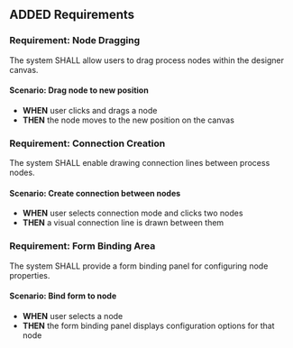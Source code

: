 ## ADDED Requirements
### Requirement: Node Dragging
The system SHALL allow users to drag process nodes within the designer canvas.

#### Scenario: Drag node to new position
- **WHEN** user clicks and drags a node
- **THEN** the node moves to the new position on the canvas

### Requirement: Connection Creation
The system SHALL enable drawing connection lines between process nodes.

#### Scenario: Create connection between nodes
- **WHEN** user selects connection mode and clicks two nodes
- **THEN** a visual connection line is drawn between them

### Requirement: Form Binding Area
The system SHALL provide a form binding panel for configuring node properties.

#### Scenario: Bind form to node
- **WHEN** user selects a node
- **THEN** the form binding panel displays configuration options for that node
